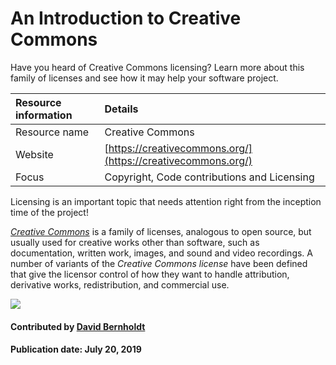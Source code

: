 # An Introduction to Creative Commons
Have you heard of Creative Commons licensing? Learn more about this family of licenses and see how it may help your software project.

Resource information | Details 
:--- | :--- 
Resource name | Creative Commons
Website | [https://creativecommons.org/](https://creativecommons.org/)
Focus | Copyright, Code contributions and Licensing

Licensing is an important topic that needs attention right from the inception time of the project!

*[Creative Commons](https://creativecommons.org/)* is a family of licenses, analogous to open source, but usually used for creative works other than software, such as documentation, written work, images, and sound and video recordings.  A number of variants of the *Creative Commons license* have been defined that give the licensor control of how they want to handle attribution, derivative works, redistribution, and commercial use.

<img src='https://github.com/betterscientificsoftware/images/raw/master/Logo-class_creativecommons.jpg' class='logo' />

<!--- Too large
![alt text](https://mirrors.creativecommons.org/presskit/logos/cc.logo.large.png "Creative Commons Logo")
--->

#### Contributed by [David Bernholdt](http://github.com/bernhold "David Bernholdt")

#### Publication date: July 20, 2019 

<!---
Publish: yes
Categories: collaboration
Topics: licensing
Tags: website
Level: 2
Prerequisites: defaults
Aggregate: none
--->
